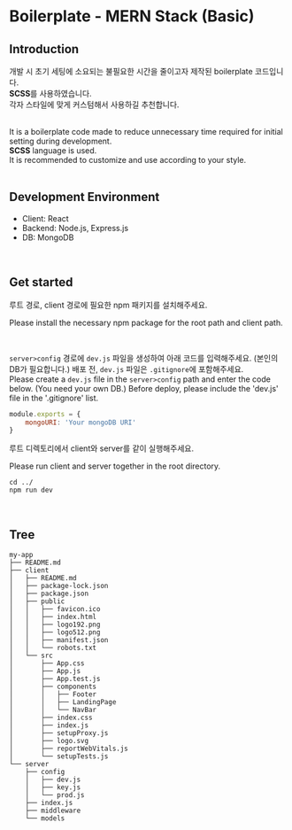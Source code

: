 # Boilerplate - MERN Stack (Basic)

## Introduction
개발 시 초기 세팅에 소요되는 불필요한 시간을 줄이고자 제작된 boilerplate 코드입니다.
<br />
**SCSS**를 사용하였습니다.
<br />
각자 스타일에 맞게 커스텀해서 사용하길 추천합니다.
<br />
<br/>

It is a boilerplate code made to reduce unnecessary time required for initial setting during development.
<br/>
**SCSS** language is used.
<br />
It is recommended to customize and use according to your style.
<br/>
<br/>

## Development Environment
- Client: React
- Backend: Node.js, Express.js
- DB: MongoDB
<br/>

## Get started

루트 경로, client 경로에 필요한 npm 패키지를 설치해주세요.
<br />

Please install the necessary npm package for the root path and client path.

<br />

`server>config` 경로에 `dev.js` 파일을 생성하여 아래 코드를 입력해주세요. (본인의 DB가 필요합니다.) 배포 전, `dev.js` 파일은 `.gitignore`에 포함해주세요.
<br />
Please create a `dev.js` file in the `server>config` path and enter the code below. (You need your own DB.) Before deploy, please include the 'dev.js' file in the '.gitignore' list.

```jsx
module.exports = {
	mongoURI: 'Your mongoDB URI'
}
```

루트 디렉토리에서 client와 server를 같이 실행해주세요.
<br />

Please run client and server together in the root directory.

`cd ../`
<br />
`npm run dev`

<br />

## Tree
```
my-app
├── README.md
├── client
│   ├── README.md
│   ├── package-lock.json
│   ├── package.json
│   ├── public
│   │   ├── favicon.ico
│   │   ├── index.html
│   │   ├── logo192.png
│   │   ├── logo512.png
│   │   ├── manifest.json
│   │   └── robots.txt
│   └── src
│       ├── App.css
│       ├── App.js
│       ├── App.test.js
│       ├── components
│       │   ├── Footer
│       │   ├── LandingPage
│       │   └── NavBar
│       ├── index.css
│       ├── index.js
│       ├── setupProxy.js
│       ├── logo.svg
│       ├── reportWebVitals.js
│       └── setupTests.js
└── server
    ├── config
    │   ├── dev.js
    │   ├── key.js
    │   └── prod.js
    ├── index.js
    ├── middleware
    └── models
```
